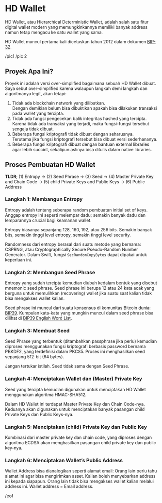 # HD Wallet
HD Wallet, atau Hierarchical Deterministic Wallet, adalah salah satu fitur digital wallet modern yang memungkinkannya memiliki banyak address namun tetap mengacu ke satu wallet yang sama.

HD Wallet muncul pertama kali dicetuskan tahun 2012 dalam dokumen [BIP-32](https://github.com/bitcoin/bips/blob/master/bip-0032.mediawiki).

/pic1 /pic 2

## Proyek Apa Ini?
Proyek ini adalah versi over-simplified bagaimana sebuah HD Wallet dibuat. Saya sebut over-simplified karena walaupun langkah demi langkah dan algoritmanya legit, akan tetapi:

1. Tidak ada blockchain network yang dilibatkan.  
    Dengan demikian belum bisa dibuktikan apakah bisa dilakukan transaksi  pada wallet yang tercipta.
2. Tidak ada fungsi pengecekan balik integritas hashed yang tercipta.  
    Karena tidak ada transaksi yang terjadi, maka fungsi-fungsi tersebut sengaja tidak dibuat.
3. Beberapa fungsi kriptografi tidak dibuat dengan seharusnya.  
    Terutama jika fungsi kriptografi tersebut bisa dibuat versi sederhananya.
4. Beberapa fungsi kriptografi dibuat dengan bantuan external libraries agar lebih succint, sekalipun aslinya bisa ditulis dalam native libraries.

## Proses Pembuatan HD Wallet
**TLDR**; (1) Entropy -\> (2) Seed Phrase -\> (3) Seed -\> (4) Master Private Key and Chain Code -\> (5) child Private Keys and Public Keys -\> (6) Public Address

### Langkah 1: Membangun Entropy
Entropy adalah tentang seberapa random pembuatan initial set of keys. Anggap entropy ini seperti melempar dadu; semakin banyak dadu dan lemparannya crucial bagi keamanan wallet.

Entropy biasanya sepanjang 128, 160, 192, atau 256 bits. Semakin banyak bits, semakin tinggi level entropy, semakin tinggi level security. 

Randomness dari entropy berasal dari suatu metode yang bernama: CSPRNG, atau Cryptographically Secure Pseudo-Random Number Generator. Dalam Swift, fungsi `SecRandomCopyBytes` dapat dipakai untuk keperluan ini.

### Langkah 2: Membangun Seed Phrase
Entropy yang sudah tercipta kemudian diubah kedalam bentuk yang disebut mnemonic seed phrase. Seed phrase ini berupa 12 atau 24 kata acak yang berguna untuk memulihkan (recovering) wallet jika suatu saat kalian tidak bisa mengakses wallet kalian.

Seed phrase ini muncul dari suatu konsensus di komunitas Bitcoin dunia: [BIP39](https://github.com/bitcoin/bips/blob/master/bip-0039.mediawiki). Kumpulan kata-kata yang mungkin muncul dalam seed phrase bisa dilihat di [BIP39 English Word List](https://github.com/bitcoin/bips/blob/master/bip-0039/english.txt).

### Langkah 3: Membuat Seed
Seed Phrase yang terbentuk (ditambahkan passphrase jika perlu) kemudian diproses menggunakan fungsi kriptografi berbasis password bernama PBKDF2, yang terdefinisi dalam PKCS5. Proses ini menghasilkan seed sepanjang 512-bit (64 bytes).

Jangan tertukar istilah. Seed tidak sama dengan Seed Phrase.

### Langkah 4: Menciptakan Wallet dan (Master) Private Key
Seed yang tercipta kemudian digunakan untuk menciptakan HD Wallet menggunakan algoritma HMAC-SHA512. 

Dalam HD Wallet ini terdapat Master Private Key dan Chain Code-nya. Keduanya akan digunakan untuk menciptakan banyak pasangan child Private Keys dan Public Keys-nya.

### Langkah 5: Menciptakan (child) Private Key dan Public Key
Kombinasi dari master private key dan chain code, yang diproses dengan algoritma ECDSA akan menghasilkan pasangan child private key dan public key-nya.

### Langkah 6: Menciptakan Wallet’s Public Address
Wallet Address bisa dianalogikan seperti alamat email: Orang lain perlu tahu alamat ini agar bisa mengirimkan asset. Kalian boleh menyebarkan address ini kepada siapapun. Orang lain tidak bisa mengakses wallet kalian melalui address ini. Wallet address = Email address.

/eof

